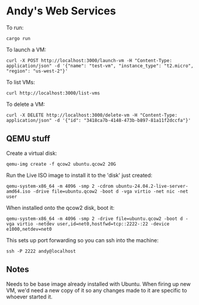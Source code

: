 # Andy's Web Services

To run:

```
cargo run
```

To launch a VM:

```
curl -X POST http://localhost:3000/launch-vm -H "Content-Type: application/json" -d '{"name": "test-vm", "instance_type": "t2.micro", "region": "us-west-2"}'
```

To list VMs:

```
curl http://localhost:3000/list-vms
```

To delete a VM:

```
curl -X DELETE http://localhost:3000/delete-vm -H "Content-Type: application/json" -d '{"id": "3418ca7b-4148-473b-b897-81a11f2dccfa"}'
```


## QEMU stuff

Create a virtual disk:

```
qemu-img create -f qcow2 ubuntu.qcow2 20G
```

Run the Live ISO image to install it to the 'disk' just created:

```
qemu-system-x86_64 -m 4096 -smp 2 -cdrom ubuntu-24.04.2-live-server-amd64.iso -drive file=ubuntu.qcow2 -boot d -vga virtio -net nic -net user
```

When installed onto the qcow2 disk, boot it:

```
qemu-system-x86_64 -m 4096 -smp 2 -drive file=ubuntu.qcow2 -boot d -vga virtio -netdev user,id=net0,hostfwd=tcp::2222-:22 -device e1000,netdev=net0
```

This sets up port forwarding so you can ssh into the machine:

```
ssh -P 2222 andy@localhost
```



## Notes

Needs to be base image already installed with Ubuntu. When firing up new VM, we'd need a new copy of it so any changes made to it are specific to whoever started it.
